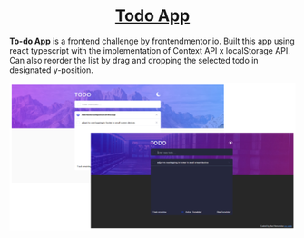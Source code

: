 <h1 align="center">
  <a href="https://github.com/Rr-sobusy/todo-frontend-mentor">
 Todo App
  </a>
  <br />
</h1>

**To-do App** is a frontend challenge by frontendmentor.io. Built this app using react typescript with the implementation of Context API x localStorage API. Can also reorder the list by drag and dropping the selected todo in designated y-position.

![screenshot](public/snapshot.png)